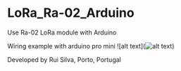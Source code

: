 # LoRa_Ra-02_Arduino
Use Ra-02 LoRa module with Arduino 

 Wiring example with arduino pro mini
 ![alt text](![alt text](https://raw.githubusercontent.com/rpsreal/LoRa_Ra-02_Arduino/blob/master/wiring.png))
 
 Developed by Rui Silva, Porto, Portugal
